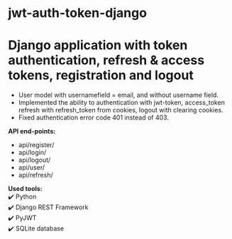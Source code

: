 # jwt-auth-token-django
# Django application with token authentication, refresh & access tokens, registration and logout

- User model with usernamefield = email, and without username field.
- Implemented the ability to authentication with jwt-token, access_token refresh with refresh_token from cookies, logout with clearing cookies.
- Fixed authentication error code 401 instead of 403.


__API end-points:__
- api/register/
- api/login/
- api/logout/
- api/user/
- api/refresh/


__Used tools:__    
:heavy_check_mark: Python     
:heavy_check_mark: Django REST Framework    
:heavy_check_mark: PyJWT      
:heavy_check_mark: SQLite database    
